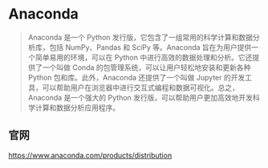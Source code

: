 # Anaconda

> Anaconda 是一个 Python 发行版，它包含了一组常用的科学计算和数据分析库，包括 NumPy、Pandas 和 SciPy 等。Anaconda 旨在为用户提供一个简单易用的环境，可以在 Python 中进行高效的数据处理和分析。它还提供了一个叫做 Conda 的包管理系统，可以让用户轻松地安装和更新各种 Python 包和库。此外，Anaconda 还提供了一个叫做 Jupyter 的开发工具，可以帮助用户在浏览器中进行交互式编程和数据可视化。总之，Anaconda 是一个强大的 Python 发行版，可以帮助用户更加高效地开发科学计算和数据分析应用程序。

## 官网

https://www.anaconda.com/products/distribution

